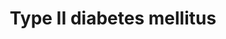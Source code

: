 ---
annotations:
- id: DOID:4195
  parent: disease of metabolism
  type: Disease Ontology
  value: hyperglycemia
- id: PW:0000208
  parent: disease pathway
  type: Pathway Ontology
  value: type 2 diabetes mellitus pathway
- id: CL:0000169
  parent: native cell
  type: Cell Type Ontology
  value: type B pancreatic cell
- id: DOID:9352
  parent: disease of metabolism
  type: Disease Ontology
  value: type 2 diabetes mellitus
authors:
- Mkutmon
- MaintBot
description: Insulin resistance is strongly associated with type II diabetes. "Diabetogenic"
  factors including FFA, TNFalpha and cellular stress induce insulin resistance through
  inhibition of IRS1 functions. Serine/threonine phosphorylation, interaction with
  SOCS, regulation of the expression, modification of the cellular localization, and
  degradation represent the molecular mechanisms stimulated by them. Various kinases
  (ERK, JNK, IKKbeta, PKCzeta, PKCtheta and mTOR) are involved in this process.  The
  development of type II diabetes requires impaired beta-cell function. Chronic hyperglycemia
  has been shown to induce multiple defects in beta-cells. Hyperglycemia has been
  proposed to lead to large amounts of reactive oxygen species (ROS) in beta-cells,
  with subsequent damage to cellular components including PDX-1. Loss of PDX-1, a
  critical regulator of insulin promoter activity, has also been proposed as an important
  mechanism leading to beta-cell dysfunction.   Although there is little doubt as
  to the importance of genetic factors in type II diabetes, genetic analysis is difficult
  due to complex interaction among multiple susceptibility genes and between genetic
  and environmental factors. Genetic studies have therefore given very diverse results.
  Kir6.2 and IRS are two of the candidate genes. It is known that Kir6.2 and IRS play
  central roles in insulin secretion and insulin signal transmission, respectively.
last-edited: 2019-08-16
organisms:
- Bos taurus
redirect_from:
- /index.php/Pathway:WP3117
- /instance/WP3117
- /instance/WP3117_r105918
revision: r105918
schema-jsonld:
- '@context': https://schema.org/
  '@id': https://wikipathways.github.io/pathways/WP3117.html
  '@type': Dataset
  creator:
    '@type': Organization
    name: WikiPathways
  description: Insulin resistance is strongly associated with type II diabetes. "Diabetogenic"
    factors including FFA, TNFalpha and cellular stress induce insulin resistance
    through inhibition of IRS1 functions. Serine/threonine phosphorylation, interaction
    with SOCS, regulation of the expression, modification of the cellular localization,
    and degradation represent the molecular mechanisms stimulated by them. Various
    kinases (ERK, JNK, IKKbeta, PKCzeta, PKCtheta and mTOR) are involved in this process.  The
    development of type II diabetes requires impaired beta-cell function. Chronic
    hyperglycemia has been shown to induce multiple defects in beta-cells. Hyperglycemia
    has been proposed to lead to large amounts of reactive oxygen species (ROS) in
    beta-cells, with subsequent damage to cellular components including PDX-1. Loss
    of PDX-1, a critical regulator of insulin promoter activity, has also been proposed
    as an important mechanism leading to beta-cell dysfunction.   Although there is
    little doubt as to the importance of genetic factors in type II diabetes, genetic
    analysis is difficult due to complex interaction among multiple susceptibility
    genes and between genetic and environmental factors. Genetic studies have therefore
    given very diverse results. Kir6.2 and IRS are two of the candidate genes. It
    is known that Kir6.2 and IRS play central roles in insulin secretion and insulin
    signal transmission, respectively.
  keywords:
  - ADIPOQ
  - ATP
  - CACNA1A
  - Ca2+
  - GK
  - Glucose
  - IKBKB
  - INS
  - IR-A
  - IRS1
  - KCNJ11
  - MAFA
  - MAPK1
  - MAPK8
  - MTOR
  - PDX1
  - PHKA2
  - PIK3R5
  - PRKCD
  - PRKCZ
  - Pyruvate
  - SLC2A2
  - SLC2A4
  - SOCS4
  - SURF1
  - TNF
  license: CC0
  name: Type II diabetes mellitus
seo: CreativeWork
title: Type II diabetes mellitus
wpid: WP3117
---